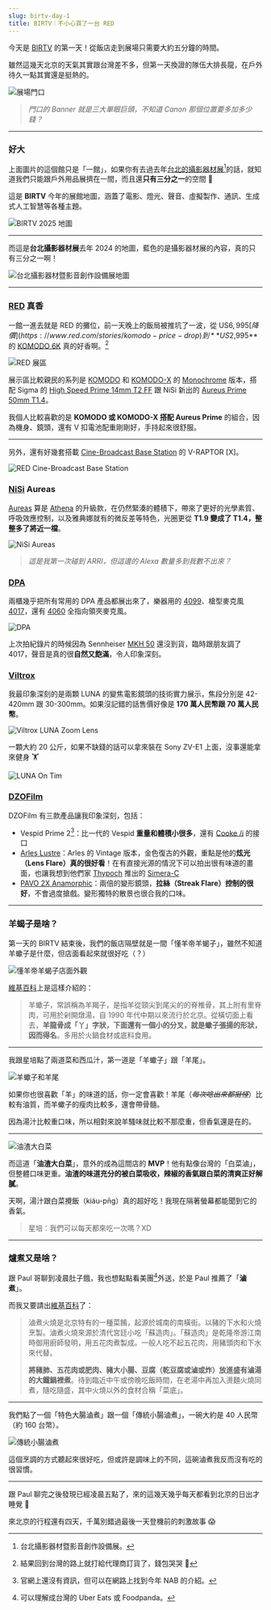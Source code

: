 ```yaml
---
slug: birtv-day-1
title: BIRTV｜不小心買了一台 RED
---
```

今天是 [BIRTV](https://www.birtv.com/2025/) 的第一天！從飯店走到展場只需要大約五分鐘的時間。

雖然這幾天北京的天氣其實跟台灣差不多，但第一天換證的隊伍大排長龍，在戶外待久一點其實還是挺熱的。

![展場門口](2025-07-23-birtv-outside.jpeg)

> _門口的 Banner 就是三大單眼巨頭，不知道 Canon 那個位置要多加多少錢？_

---

### 好大

上面圖片的這個館只是「一館」，如果你有去過去年[台北的攝影器材展](https://www.chanchao.com.tw/digital/)[^2]的話，就知道我們只能跟戶外用品展擠在一間，而且還**只有三分之一**的空間 🥲

這是 **BIRTV** 今年的展館地圖，涵蓋了電影、燈光、聲音、虛擬製作、通訊、生成式人工智慧等各種主題。

![BIRTV 2025 地圖](2025-07-23-birtv-map.jpeg)

---

而這是**台北攝影器材展**去年 2024 的地圖，藍色的是攝影器材展的內容，真的只有三分之一啊！

![台北攝影器材暨影音創作設備展地圖](2025-07-23-taipei-map.jpeg)

---

### [RED](https://www.red.com/) 真香

一館一進去就是 RED 的攤位，前一天晚上的飯局被推坑了一波，從 US$6,995 [降價](https://www.red.com/stories/komodo-price-drop)到 **US$2,995** 的 [KOMODO 6K](https://www.red.com/komodo) 真的好香啊。[^1]

![RED 展區](2025-07-23-red.jpeg)

展示區比較親民的系列是 [KOMODO](https://www.red.com/komodo) 和 [KOMODO-X](https://www.red.com/komodo-x) 的 [Monochrome](https://www.red.com/red-101/color-monochrome-camera-sensors) 版本，搭配 Sigma 的 [High Speed Prime 14mm T2 FF](https://www.sigma-global.com/en/cine-lenses/ff-high-speed-prime/14_2/) 跟 NiSi 新出的 [Aureus Prime 50mm T1.4](https://www.nisioptics.at/en/Aureus-Prime-50mm-T1.4-PL-Mount/OB003422)。

我個人比較喜歡的是 **KOMODO 或 KOMODO-X 搭配 Aureus Prime** 的組合，因為機身、鏡頭，還有 V 扣電池配重剛剛好，手持起來很舒服。

---

另外，還有好幾套搭載 [Cine-Broadcast Base Station](https://www.red.com/cine-broadcast) 的 V-RAPTOR \[X]。

![RED Cine-Broadcast Base Station](2025-07-23-red-braodcast.jpeg)

### [NiSi](https://www.nisioptics.com/) Aureas

[Aureas](https://nisiopticsusa.com/product/nisi-aureus-prime-full-frame-t1-4-cinema-lens-kit-18mm-24mm-35mm-50mm-85mm-hard-case-pl-mount/) 算是 [Athena](https://www.nisi-lens.com/athena) 的升級款，在仍然緊湊的體積下，帶來了更好的光學素質、呼吸效應控制，以及雅典娜就有的微反差等特色，光圈更從 **T1.9 變成了 T1.4，整整多了將近一檔**。

![NiSi Aureas](2025-07-23-nisi.jpeg)

> _這是我第一次碰到 ARRI，但這邊的 Alexa 數量多到我數不出來？_

### [DPA](https://www.dpamicrophones.com/)

兩櫃幾乎把所有常用的 DPA 產品都展出來了，樂器用的 [4099](https://www.dpamicrophones.com/campaign/4099-core-plus/)、槍型麥克風 [4017](https://www.dpamicrophones.com/microphones/shotgun/4017?variant=54)，還有 [4060](https://www.dpamicrophones.com/microphones/lavalier/4060?variant=32) 全指向領夾麥克風。

![DPA](2025-07-23-dpa.jpeg)

上次拍紀錄片的時候因為 Sennheiser [MKH 50](https://www.sennheiser.com/en-us/catalog/products/microphones/mkh-50/mkh-50-p48-003109) 還沒到貨，臨時跟朋友調了 4017，聲音是真的很**自然又飽滿**，令人印象深刻。

### [Viltrox](https://www.viltrox.com.cn/)

我最印象深刻的是兩顆 LUNA 的變焦電影鏡頭的技術實力展示，焦段分別是 42-420mm 跟 30-300mm。如果沒記錯的話售價好像是 **170 萬人民幣跟 70 萬人民幣**。

![Viltrox LUNA Zoom Lens](2025-07-23-viltrox.jpeg)

一顆大約 20 公斤，如果不缺錢的話可以拿來裝在 Sony ZV-E1 上面，沒事還能拿來健身 🏋️

![LUNA On Tim](2025-07-23-tim-viltrox.png)

### [DZOFilm](https://dzofilm.com/)

DZOFilm 有三款產品讓我印象深刻，包括：

- Vespid Prime 2[^3]：比一代的 Vespid **重量和體積小很多**，還有 [Cooke /i](https://cookeoptics.com/i-technology/) 的接口
- [Arles Lustre](https://dzofilm.com/en/products/arles-lustre)：Arles 的 Vintage 版本，金色復古的外觀，重點是他的**炫光（Lens Flare）真的很好看**！在有直接光源的情況下可以拍出很有味道的畫面，也讓我想到他們家 [Thypoch](https://thypoch.com/) 推出的 [Simera-C](https://thypoch.com/en/products/simera-c)
- [PAVO 2X Anamorphic](https://dzofilm.com/products/pavo-anamorphic)：兩倍的變形鏡頭，**拉絲（Streak Flare）控制的很好**，不會過度搶戲。變形獨特的散景也很合我的口味。

---
### 羊蝎子是啥？

第一天的 BIRTV 結束後，我們的飯店隔壁就是一間「懂羊帝羊蝎子」，雖然不知道羊蠍子是什麼，但店面看起來就很好吃（？）

![懂羊帝羊蝎子店面外觀](2025-07-23-restaurant.jpg)

[維基百科](https://zh.wikipedia.org/wiki/%E7%BE%8A%E8%9D%8E%E5%AD%90)上是這樣介紹的：

> 羊蠍子，常誤稱為羊羯子，是指羊從頸尖到尾尖的的脊椎骨，其上附有里脊肉，可用於剁開燉湯，自 1990 年代中期以來流行於北京。從橫切面上看去，**羊龍骨成「丫」字狀，下面還有一個小的分叉，就是蠍子張揚的形狀，因而得名**。多用於火鍋食材或底料食用。

---

我跟星培點了兩道菜和西瓜汁，第一道是「羊蠍子」跟「羊尾」。

![羊蠍子和羊尾](2025-07-23-lamb-spine-hotpot.jpg)

如果你也很喜歡「羊」的味道的話，你一定會喜歡！羊尾（~~_每次唸出來都挺怪_~~）比較有油質，而羊蠍子的瘦肉比較多，還會帶骨髓。

因為湯汁比較重口味，所以相對來說羊騷味就比較不那麼重，但香氣還是在的。

---

![油渣大白菜](2025-07-23-pork-crackling-cabbage.jpg)

而這道「**油渣大白菜**」，意外的成為這間店的 **MVP**！他有點像台灣的「白菜滷」，但整體口味更重。**油渣的味道充分的被白菜吸收，辣椒的香氣跟白菜的清爽正好解膩**。

天啊，湯汁跟白菜攪飯（kiáu-pn̄g）真的超好吃！我現在隔著螢幕都能聞到它的香氣。

> 星培：我們可以每天都來吃一次嗎？XD

---

### 爐煮又是啥？

跟 Paul 哥聊到凌晨肚子餓，我也想點點看美團[^4]外送，於是 Paul 推薦了「**滷煮**」。

而我又要請出[維基百科](https://zh.wikipedia.org/zh-tw/%E5%8D%A4%E7%85%AE%E7%81%AB%E7%83%A7)了：

> 滷煮火燒是北京特有的一種菜餚，起源於城南的南橫街。以豬的下水和火燒烹製。滷煮火燒來源於清代宮廷小吃「蘇造肉」。「蘇造肉」是乾隆帝游江南時御用廚師發明，用五花肉煮製成。一般人吃不起五花肉，用豬頭肉和下水來代替。
> 
> **將豬肺、五花肉或肥肉、豬大小腸、豆腐（乾豆腐或滷或炸）放進盛有滷湯的大鐵鍋裡煮**。待到臨近中午或傍晚吃飯時間，在老湯中再加入燙麵火燒同煮，隨吃隨盛，其中火燒以外的食材合稱「菜底」。

---

我們點了一個「特色大腸滷煮」跟一個「傳統小腸滷煮」，一碗大約是 40 人民幣（約 160 台幣）。

![傳統小腸滷煮](2025-07-23-lu-zhu.jpeg)

這個烹調的方式聽起來很好吃，但或許是調味上的不同，這碗滷煮我反而沒有吃的很習慣。

---

跟 Paul 聊完之後發現已經凌晨五點了，來的這幾天幾乎每天都看到北京的日出才睡覺 🤣

來北京的行程還有四天，千萬別錯過最後一天登機前的刺激故事 😱

[^1]: 結果回到台灣的路上就打給代理商訂貨了，錢包哭哭 💸

[^2]: 台北攝影器材暨影音創作設備展。

[^3]: 官網上還沒有資訊，但可以在網路上找到今年 NAB 的介紹。

[^4]: 可以理解成台灣的 Uber Eats 或 Foodpanda。
